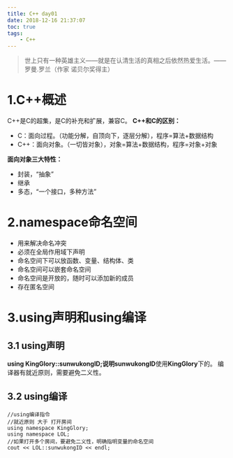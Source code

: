 ```yaml
---
title: C++ day01
date: 2018-12-16 21:37:07
toc: true
tags:
	- C++
---
```

> 世上只有一种英雄主义——就是在认清生活的真相之后依然热爱生活。——罗曼.罗兰（作家 诺贝尔奖得主）<!-- more -->
# 1.C++概述
C++是C的超集，是C的补充和扩展，兼容C。
**C++和C的区别：**
- C：面向过程。（功能分解，自顶向下，逐层分解），程序=算法+数据结构
- C++：面向对象。（一切皆对象），对象=算法+数据结构，程序=对象+对象
	   
**面向对象三大特性：**
- 封装，“抽象”
- 继承
- 多态，“一个接口，多种方法”

# 2.namespace命名空间
- 用来解决命名冲突
- 必须在全局作用域下声明
- 命名空间下可以放函数、变量、结构体、类
- 命名空间可以嵌套命名空间
- 命名空间是开放的，随时可以添加新的成员
- 存在匿名空间

# 3.using声明和using编译
## 3.1 using声明
**using KingGlory::sunwukongID;**说明**sunwukongID**使用**KingGlory**下的。
编译器有就近原则，需要避免二义性。

## 3.2 using编译
```
//using编译指令
//就近原则 大于 打开房间
using namespace KingGlory;
using namespace LOL;
//如果打开多个房间，要避免二义性，明确指明变量的命名空间
cout << LOL::sunwukongID << endl;
```

